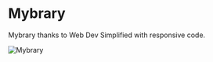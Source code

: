 # Mybrary

Mybrary thanks to Web Dev Simplified with responsive code.

![Mybrary](https://media-exp1.licdn.com/dms/image/C562DAQGC6kuyMzx9zA/profile-treasury-image-shrink_1280_1280/0/1635444611725?e=1636567200&v=beta&t=XGJP8QldhQTWL4Bo2kOd3SsF30Hto5yn6j-lTVqUywU)
